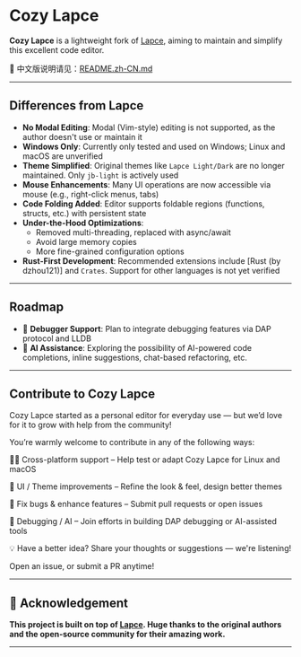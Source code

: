 # Cozy Lapce

**Cozy Lapce** is a lightweight fork of [Lapce](https://github.com/lapce/lapce), aiming to maintain and simplify this excellent code editor.

📘 中文版说明请见：[README.zh-CN.md](./README.zh-CN.md)

---

## Differences from Lapce

-  **No Modal Editing**: Modal (Vim-style) editing is not supported, as the author doesn't use or maintain it
-  **Windows Only**: Currently only tested and used on Windows; Linux and macOS are unverified
-  **Theme Simplified**: Original themes like `Lapce Light/Dark` are no longer maintained. Only `jb-light` is actively used
-  **Mouse Enhancements**: Many UI operations are now accessible via mouse (e.g., right-click menus, tabs)
-  **Code Folding Added**: Editor supports foldable regions (functions, structs, etc.) with persistent state
-  **Under-the-Hood Optimizations**:
    - Removed multi-threading, replaced with async/await
    - Avoid large memory copies
    - More fine-grained configuration options
-  **Rust-First Development**: Recommended extensions include [Rust (by dzhou121)] and `Crates`. Support for other languages is not yet verified

---

## Roadmap

- 🐞 **Debugger Support**: Plan to integrate debugging features via DAP protocol and LLDB
- 🤖 **AI Assistance**: Exploring the possibility of AI-powered code completions, inline suggestions, chat-based refactoring, etc.

---

## Contribute to Cozy Lapce
Cozy Lapce started as a personal editor for everyday use — but we’d love for it to grow with help from the community!

You’re warmly welcome to contribute in any of the following ways:

🧑‍💻 Cross-platform support – Help test or adapt Cozy Lapce for Linux and macOS

🎨 UI / Theme improvements – Refine the look & feel, design better themes

🐞 Fix bugs & enhance features – Submit pull requests or open issues

🧪 Debugging / AI – Join efforts in building DAP debugging or AI-assisted tools

💡 Have a better idea? Share your thoughts or suggestions — we're listening!

Open an issue, or submit a PR anytime!

---

## 🙏 Acknowledgement

**This project is built on top of [Lapce](https://github.com/lapce/lapce). Huge thanks to the original authors and the open-source community for their amazing work.**

---
